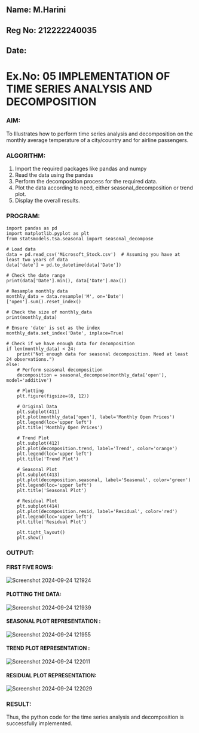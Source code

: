 ## Name: M.Harini
## Reg No: 212222240035
## Date:

# Ex.No: 05  IMPLEMENTATION OF TIME SERIES ANALYSIS AND DECOMPOSITION

### AIM:
To Illustrates how to perform time series analysis and decomposition on the monthly average temperature of a city/country and for airline passengers.

### ALGORITHM:
1. Import the required packages like pandas and numpy
2. Read the data using the pandas
3. Perform the decomposition process for the required data.
4. Plot the data according to need, either seasonal_decomposition or trend plot.
5. Display the overall results.

### PROGRAM:
```
import pandas as pd
import matplotlib.pyplot as plt
from statsmodels.tsa.seasonal import seasonal_decompose

# Load data
data = pd.read_csv('Microsoft_Stock.csv')  # Assuming you have at least two years of data
data['date'] = pd.to_datetime(data['Date'])

# Check the date range
print(data['Date'].min(), data['Date'].max())

# Resample monthly data
monthly_data = data.resample('M', on='Date')['open'].sum().reset_index()

# Check the size of monthly_data
print(monthly_data)

# Ensure 'date' is set as the index
monthly_data.set_index('Date', inplace=True)

# Check if we have enough data for decomposition
if len(monthly_data) < 24:
    print("Not enough data for seasonal decomposition. Need at least 24 observations.")
else:
    # Perform seasonal decomposition
    decomposition = seasonal_decompose(monthly_data['open'], model='additive')

    # Plotting
    plt.figure(figsize=(8, 12))

    # Original Data
    plt.subplot(411)
    plt.plot(monthly_data['open'], label='Monthly Open Prices')
    plt.legend(loc='upper left')
    plt.title('Monthly Open Prices')

    # Trend Plot
    plt.subplot(412)
    plt.plot(decomposition.trend, label='Trend', color='orange')
    plt.legend(loc='upper left')
    plt.title('Trend Plot')

    # Seasonal Plot
    plt.subplot(413)
    plt.plot(decomposition.seasonal, label='Seasonal', color='green')
    plt.legend(loc='upper left')
    plt.title('Seasonal Plot')

    # Residual Plot
    plt.subplot(414)
    plt.plot(decomposition.resid, label='Residual', color='red')
    plt.legend(loc='upper left')
    plt.title('Residual Plot')

    plt.tight_layout()
    plt.show()
```

### OUTPUT:


#### FIRST FIVE ROWS:
![Screenshot 2024-09-24 121924](https://github.com/user-attachments/assets/418cf8d2-bcf7-41a2-b950-536dfd7dfbd3)

#### PLOTTING THE DATA:
![Screenshot 2024-09-24 121939](https://github.com/user-attachments/assets/bc9fec78-f52a-42c6-990f-acbb1c6b7fa6)

#### SEASONAL PLOT REPRESENTATION :

![Screenshot 2024-09-24 121955](https://github.com/user-attachments/assets/51817a20-1f47-492b-b1ed-cf9f85a96ca6)


#### TREND PLOT REPRESENTATION :
![Screenshot 2024-09-24 122011](https://github.com/user-attachments/assets/ff3b6c35-d476-46c2-b72b-bc4b0d6f6d5e)

#### RESIDUAL PLOT REPRESENTATION:
![Screenshot 2024-09-24 122029](https://github.com/user-attachments/assets/32a55fab-7431-4a89-a784-52b2a665cb60)




### RESULT:
Thus, the python code for the time series analysis and decomposition is successfully implemented.




















